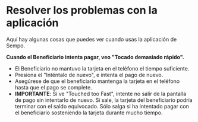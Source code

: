 # Resolver los problemas con la aplicación

Aquí hay algunas cosas que puedes ver cuando usas la aplicación de Sempo.   


**Cuando el Beneficiario intenta pagar, veo "Tocado demasiado rápido".**

* El Beneficiario no mantuvo la tarjeta en el teléfono el tiempo suficiente.
* Presiona el "Inténtalo de nuevo", e intenta el pago de nuevo.
* Asegúrese de que el beneficiario mantenga la tarjeta en el teléfono hasta que el pago se complete.
* **IMPORTANTE**: Si ve "Touched too Fast", intente no salir de la pantalla de pago sin intentarlo de nuevo. Si sale, la tarjeta del beneficiario podría terminar con el saldo equivocado. Sólo salga si ha intentado pagar con el beneficiario sosteniendo la tarjeta durante mucho tiempo.

